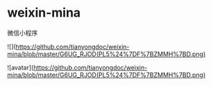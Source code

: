 # weixin-mina
微信小程序

![](https://github.com/tianyongdoc/weixin-mina/blob/master/G6UG_RJOD(PL5%24%7DF%7BZMMH%7BD.png)

![avatar](https://github.com/tianyongdoc/weixin-mina/blob/master/G6UG_RJOD(PL5%24%7DF%7BZMMH%7BD.png) 

